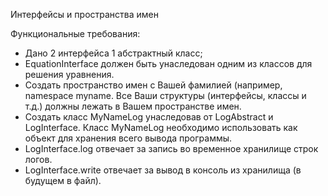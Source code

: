 Интерфейсы и пространства имен

Функциональные требования:

 - Дано 2 интерфейса 1 абстрактный класс;
 - EquationInterface должен быть унаследован одним из классов для решения уравнения.
 - Создать пространство имен с Вашей фамилией (например, namespace myname. Все Ваши структуры (интерфейсы, классы и т.д.) должны лежать в Вашем пространстве имен.
 - Создать класс MyNameLog унаследовав от LogAbstract и LogInterface. Класс MyNameLog необходимо использовать как объект для хранения всего вывода программы. 
 - LogInterface.log отвечает за запись во временное хранилище строк логов.
 - LogInterface.write отвечает за вывод в консоль из хранилища (в будущем в файл).
